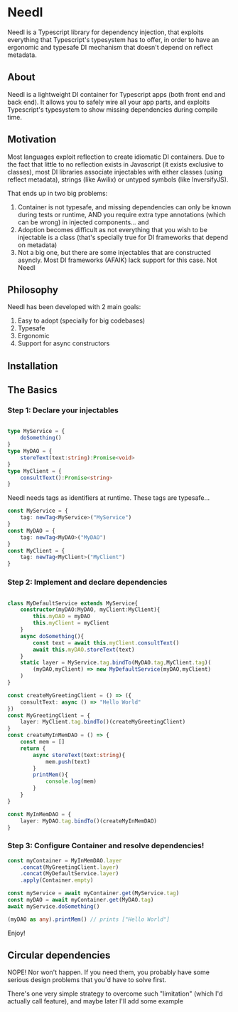 # Needl

Needl is a Typescript library for dependency injection, that exploits everything that Typescript's typesystem has to offer, in order to have an ergonomic and typesafe DI mechanism that doesn't depend on 
reflect metadata.

## About

Needl is a lightweight DI container for Typescript apps (both front end and back end). It allows you to safely
wire all your app parts, and exploits Typescript's typesystem to show missing dependencies during compile time.


## Motivation

Most languages exploit reflection to create idiomatic DI containers. Due to the fact that little to no reflection exists in Javascript (it exists exclusive to classes), most DI libraries associate injectables with either classes (using reflect metadata), strings (like Awilix) or untyped symbols (like InversifyJS).

That ends up in two big problems:

1. Container is not typesafe, and missing dependencies can only be known during tests or runtime, AND you require extra type annotations (which can be wrong) in injected components... and
2. Adoption becomes difficult as not everything that you wish to be injectable is a class (that's specially true for DI frameworks that depend on metadata)
3. Not a big one, but there are some injectables that are constructed asyncly. Most DI frameworks (AFAIK) lack support for this case. Not Needl


## Philosophy

Needl has been developed with 2 main goals:

1. Easy to adopt (specially for big codebases)
2. Typesafe
3. Ergonomic
4. Support for async constructors

## Installation

## The Basics

### Step 1: Declare your injectables

```typescript

type MyService = {
    doSomething()
}
type MyDAO = {
    storeText(text:string):Promise<void>
}
type MyClient = {
    consultText():Promise<string>
}
```
Needl needs tags as identifiers at runtime. These tags are typesafe...

```typescript
const MyService = {
    tag: newTag<MyService>("MyService")
}
const MyDAO = {
    tag: newTag<MyDAO>("MyDAO")
}
const MyClient = {
    tag: newTag<MyClient>("MyClient")
}
```
### Step 2: Implement and declare dependencies

```typescript

class MyDefaultService extends MyService{
    constructor(myDAO:MyDAO, myClient:MyClient){
        this.myDAO = myDAO
        this.myClient = myClient
    }
    async doSomething(){
        const text = await this.myClient.consultText()
        await this.myDAO.storeText(text)
    }
    static layer = MyService.tag.bindTo(MyDAO.tag,MyClient.tag)(
        (myDAO,myClient) => new MyDefaultService(myDAO,myClient)
    )
}

const createMyGreetingClient = () => ({
    consultText: async () => "Hello World"
})
const MyGreetingClient = {
    layer: MyClient.tag.bindTo()(createMyGreetingClient)
}
const createMyInMemDAO = () => {
    const mem = []
    return {
        async storeText(text:string){
            mem.push(text)
        }
        printMem(){
            console.log(mem)
        }
    }
}

const MyInMemDAO = {
    layer: MyDAO.tag.bindTo()(createMyInMemDAO)
}

```

### Step 3: Configure Container and resolve dependencies!

```typescript
const myContainer = MyInMemDAO.layer
    .concat(MyGreetingClient.layer)
    .concat(MyDefaultService.layer)
    .apply(Container.empty)

const myService = await myContainer.get(MyService.tag)
const myDAO = await myContainer.get(MyDAO.tag)
await myService.doSomething()

(myDAO as any).printMem() // prints ["Hello World"]

```

Enjoy!

## Circular dependencies

NOPE! Nor won't happen. If you need them, you probably have some serious design problems that you'd have to solve first.

There's one very simple strategy to overcome such "limitation" (which I'd actually call feature), and maybe later I'll add some example



